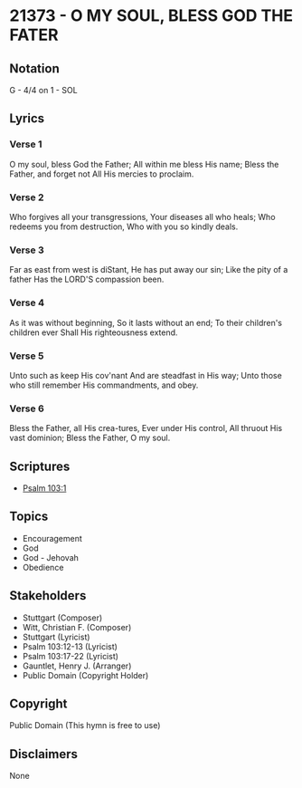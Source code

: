 # 21373 - O MY SOUL, BLESS GOD THE FATER

## Notation

G - 4/4 on 1 - SOL

## Lyrics

### Verse 1

O my soul, bless God the Father; All within me bless His name; Bless the Father, and forget not All His mercies to proclaim.

### Verse 2

Who forgives all your transgressions, Your diseases all who heals; Who redeems you from destruction, Who with you so kindly deals.

### Verse 3

Far as east from west is diStant, He has put away our sin; Like the pity of a father Has the LORD'S compassion been.

### Verse 4

As it was without beginning, So it lasts without an end; To their children's children ever Shall His righteousness extend.

### Verse 5

Unto such as keep His cov'nant And are steadfast in His way; Unto those who still remember His commandments, and obey.

### Verse 6

Bless the Father, all His crea-tures, Ever under His control, All thruout His vast dominion; Bless the Father, O my soul.


## Scriptures

- [Psalm 103:1](https://www.biblegateway.com/passage/?search=Psalm%20103%3A1)

## Topics

- Encouragement
- God
- God - Jehovah
- Obedience

## Stakeholders

- Stuttgart (Composer)
- Witt, Christian F. (Composer)
- Stuttgart (Lyricist)
- Psalm 103:12-13 (Lyricist)
- Psalm 103:17-22 (Lyricist)
- Gauntlet, Henry J. (Arranger)
- Public Domain (Copyright Holder)

## Copyright

Public Domain
(This hymn is free to use)

## Disclaimers

None

